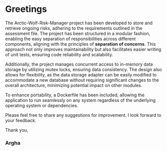 # Greetings
The Arctic-Wolf-Risk-Manager project has been developed to store and retrieve ongoing risks, adhering to the requirements outlined in the assessment file. The project has been structured in a modular fashion, enabling the easy separation of responsibilities across different components, aligning with the principles of **separation of concerns**. This approach not only improves maintainability but also facilitates easier writing of unit tests, ensuring code reliability and scalability.

Additionally, the project manages concurrent access to in-memory data storage by utilizing mutex locks, ensuring data consistency. The design also allows for flexibility, as the data storage adapter can be easily modified to accommodate a new database without requiring significant changes to the overall architecture, minimizing potential impact on other modules.

To enhance portability, a Dockerfile has been included, allowing the application to run seamlessly on any system regardless of the underlying operating system or dependencies.

Please feel free to share any suggestions for improvement. I look forward to your feedback.

Thank you,
### Argha
